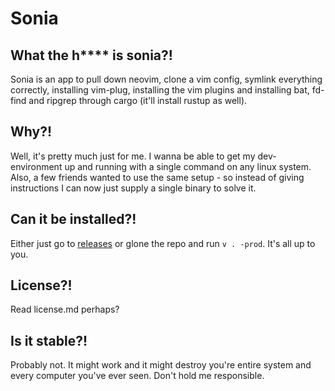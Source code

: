 # Sonia

## What the h**** is sonia?!
Sonia is an app to pull down neovim, clone a vim config, symlink everything correctly, installing vim-plug, installing the vim plugins and installing bat, fd-find and ripgrep through cargo (it'll install rustup as well).

## Why?!
Well, it's pretty much just for me. I wanna be able to get my dev-environment up and running with a single command on any linux system. Also, a few friends wanted to use the same setup - so instead of giving instructions I can now just supply a single binary to solve it.

## Can it be installed?!
Either just go to [releases](https://github.com/dvwallin/sonia/releases) or glone the repo and run `v . -prod`. It's all up to you.

## License?!
Read license.md perhaps?

## Is it stable?!
Probably not. It might work and it might destroy you're entire system and every computer you've ever seen. Don't hold me responsible.
